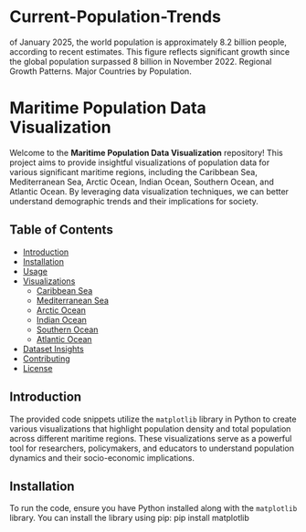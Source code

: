 # Current-Population-Trends
of January 2025, the world population is approximately 8.2 billion people, according to recent estimates. This figure reflects significant growth since the global population surpassed 8 billion in November 2022. Regional Growth Patterns. Major Countries by Population.

# Maritime Population Data Visualization

Welcome to the **Maritime Population Data Visualization** repository! This project aims to provide insightful visualizations of population data for various significant maritime regions, including the Caribbean Sea, Mediterranean Sea, Arctic Ocean, Indian Ocean, Southern Ocean, and Atlantic Ocean. By leveraging data visualization techniques, we can better understand demographic trends and their implications for society.

## Table of Contents
- [Introduction](#introduction)
- [Installation](#installation)
- [Usage](#usage)
- [Visualizations](#visualizations)
  - [Caribbean Sea](#caribbean-sea)
  - [Mediterranean Sea](#mediterranean-sea)
  - [Arctic Ocean](#arctic-ocean)
  - [Indian Ocean](#indian-ocean)
  - [Southern Ocean](#southern-ocean)
  - [Atlantic Ocean](#atlantic-ocean)
- [Dataset Insights](#dataset-insights)
- [Contributing](#contributing)
- [License](#license)

## Introduction

The provided code snippets utilize the `matplotlib` library in Python to create various visualizations that highlight population density and total population across different maritime regions. These visualizations serve as a powerful tool for researchers, policymakers, and educators to understand population dynamics and their socio-economic implications.

## Installation

To run the code, ensure you have Python installed along with the `matplotlib` library. You can install the library using pip:
pip install matplotlib
